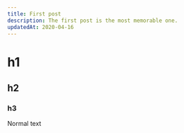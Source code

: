 ```yaml
---
title: First post
description: The first post is the most memorable one.
updatedAt: 2020-04-16
---
```


# h1

## h2

### h3

Normal text
